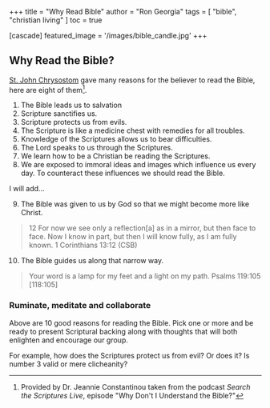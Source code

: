 +++
title = "Why Read Bible"
author = "Ron Georgia"
tags = [ "bible", "christian living" ]
toc = true

[cascade]
    featured_image = '/images/bible_candle.jpg'
+++

## Why Read the Bible?

[St. John Chrysostom](https://en.wikipedia.org/wiki/John_Chrysostom) gave many reasons for the believer to read the Bible, here are eight of them[^1].

1. The Bible leads us to salvation
2. Scripture sanctifies us.
3. Scripture protects us from evils.
4. The Scripture is like a medicine chest with remedies for all troubles.
5. Knowledge of the Scriptures allows us to bear difficulties.
6. The Lord speaks to us through the Scriptures.
7. We learn how to be a Christian be reading the Scriptures.
8. We are exposed to immoral ideas and images which influence us every day. To counteract these influences we should read the Bible.

I will add...

9. The Bible was given to us by God so that we might become more like Christ.
> 12 For now we see only a reflection[a] as in a mirror, but then face to face. Now I know in part, but then I will know fully, as I am fully known. 1 Corinthians 13:12 (CSB)
10. The Bible guides us along that narrow way.
> Your word is a lamp for my feet and a light on my path. Psalms 119:105 [118:105]

### Ruminate, meditate and collaborate

Above are 10 good reasons for reading the Bible. Pick one or more and be ready to present Scriptural backing along with thoughts that will both enlighten and encourage our group.

For example, how does the Scriptures protect us from evil? Or does it? Is number 3 valid or mere clicheanity?

[^1]: Provided by Dr. Jeannie Constantinou taken from the podcast _Search the Scriptures Live_, episode "Why Don't I Understand the Bible?"
